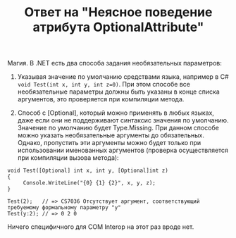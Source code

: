 ﻿---
title: "Ответ на \"Неясное поведение атрибута OptionalAttribute\""
se.owner.user_id: 240512
se.owner.display_name: "MSDN.WhiteKnight"
se.owner.link: "https://ru.stackoverflow.com/users/240512/msdn-whiteknight"
se.answer_id: 916655
se.question_id: 916459
se.post_type: answer
se.score: 3
se.is_accepted: True
---
<p>Магия. В .NET есть два способа задания необязательных параметров:</p>

<ol>
<li><p>Указывая значение по умолчанию средствами языка, например в C# <code>void Test(int x, int y, int z=0)</code>. При этом способе все необязательные параметры должны быть указаны в конце списка аргументов, это проверяется при компиляции метода.</p></li>
<li><p>Способ с [Optional], который можно применять в любых языках, даже если они не поддерживают синтаксис значения по умолчанию. Значение по умолчанию будет Type.Missing. При данном способе можно указать необязательные аргументы до обязательных. Однако, пропустить эти аргументы можно будет только при использовании именованных аргументов (проверка осуществляется при компиляции вызова метода):</p></li>
</ol>

<p></p>

<pre><code>void Test([Optional] int x, int y, [Optional]int z)
{
     Console.WriteLine("{0} {1} {2}", x, y, z);
} 

Test(2);   // =&gt; CS7036 Отсутствует аргумент, соответствующий требуемому формальному параметру "y"
Test(y:2); // =&gt; 0 2 0
</code></pre>

<p>Ничего специфичного для COM Interop на этот раз вроде нет.</p>
